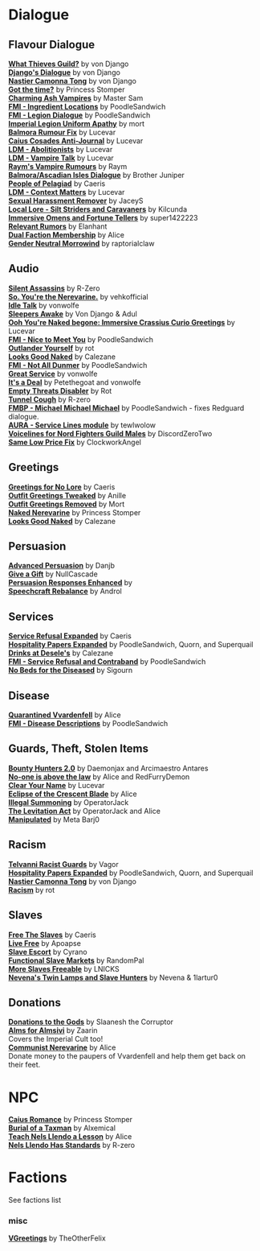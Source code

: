 # Dialogue

## Flavour Dialogue
[**What Thieves Guild?**](https://www.nexusmods.com/morrowind/mods/47728) by von Django  
[**Django's Dialogue**](https://www.nexusmods.com/morrowind/mods/47253) by von Django  
[**Nastier Camonna Tong**](https://www.nexusmods.com/morrowind/mods/22601) by von Django  
[**Got the time?**](http://mw.modhistory.com/download-87-7221) by Princess Stomper  
[**Charming Ash Vampires**](http://mw.modhistory.com/download-4-6217) by Master Sam  
[**FMI - Ingredient Locations**](https://www.nexusmods.com/morrowind/mods/47324) by PoodleSandwich  
[**FMI - Legion Dialogue**](https://www.nexusmods.com/morrowind/mods/47318) by PoodleSandwich  
[**Imperial Legion Uniform Apathy**](https://www.nexusmods.com/morrowind/mods/46024) by mort  
[**Balmora Rumour Fix**](https://www.nexusmods.com/morrowind/mods/47455) by Lucevar  
[**Caius Cosades Anti-Journal**](https://www.nexusmods.com/morrowind/mods/47224) by Lucevar  
[**LDM - Abolitionists**](https://www.nexusmods.com/morrowind/mods/47499) by Lucevar  
[**LDM - Vampire Talk**](https://www.nexusmods.com/morrowind/mods/47556) by Lucevar  
[**Raym's Vampire Rumours**](https://www.nexusmods.com/morrowind/mods/48469) by Raym  
[**Balmora/Ascadian Isles Dialogue**](http://mw.modhistory.com/download-53-8218) by Brother Juniper  
[**People of Pelagiad**](https://www.nexusmods.com/morrowind/mods/47520) by Caeris  
[**LDM - Context Matters**](https://www.nexusmods.com/morrowind/mods/48273) by Lucevar  
[**Sexual Harassment Remover**](https://www.nexusmods.com/morrowind/mods/48541) by JaceyS  
[**Local Lore - Silt Striders and Caravaners**](https://www.nexusmods.com/morrowind/mods/48063) by Kilcunda  
[**Immersive Omens and Fortune Tellers**](https://www.nexusmods.com/morrowind/mods/49026) by super1422223   
[**Relevant Rumors**](https://www.nexusmods.com/morrowind/mods/49650) by Elanhant  
[**Dual Faction Membership**](https://www.nexusmods.com/morrowind/mods/49885) by Alice  
[**Gender Neutral Morrowind**](https://www.nexusmods.com/morrowind/mods/50464) by raptorialclaw  

## Audio
[**Silent Assassins**](https://www.nexusmods.com/morrowind/mods/44371) by R-Zero  
[**So. You're the Nerevarine.**](https://www.nexusmods.com/morrowind/mods/46896) by vehkofficial  
[**Idle Talk**](https://www.nexusmods.com/morrowind/mods/46948) by vonwolfe  
[**Sleepers Awake**](https://www.nexusmods.com/morrowind/mods/37208) by Von Django & Adul  
[**Ooh You're Naked begone: Immersive Crassius Curio Greetings**](https://www.nexusmods.com/morrowind/mods/47284) by Lucevar  
[**FMI - Nice to Meet You**](https://www.nexusmods.com/morrowind/mods/47329) by PoodleSandwich  
[**Outlander Yourself**](https://www.nexusmods.com/morrowind/mods/45674) by rot  
[**Looks Good Naked**](https://calezane.home.xs4all.nl/mw/mwmods.htm) by Calezane  
[**FMI - Not All Dunmer**](https://www.nexusmods.com/morrowind/mods/47569) by PoodleSandwich  
[**Great Service**](https://www.nexusmods.com/morrowind/mods/47767) by vonwolfe  
[**It's a Deal**](https://www.nexusmods.com/morrowind/mods/47968) by Petethegoat and vonwolfe  
[**Empty Threats Disabler**](https://www.nexusmods.com/morrowind/mods/44671) by Rot  
[**Tunnel Cough**](https://www.nexusmods.com/morrowind/mods/47603) by R-zero  
[**FMBP - Michael Michael Michael**](https://www.nexusmods.com/morrowind/mods/48598) by PoodleSandwich - fixes Redguard dialogue.  
[**AURA - Service Lines module**](https://www.nexusmods.com/morrowind/mods/48255) by tewlwolow  
[**Voicelines for Nord Fighters Guild Males**](https://www.nexusmods.com/morrowind/mods/50105) by DiscordZeroTwo  
[**Same Low Price Fix**](https://www.nexusmods.com/morrowind/mods/49671) by ClockworkAngel  

## Greetings
[**Greetings for No Lore**](https://www.nexusmods.com/morrowind/mods/46063) by Caeris  
[**Outfit Greetings Tweaked**](https://www.nexusmods.com/morrowind/mods/46066) by Anille  
[**Outfit Greetings Removed**](https://www.nexusmods.com/morrowind/mods/45560) by Mort  
[**Naked Nerevarine**](http://mw.modhistory.com/download-21-7227) by Princess Stomper  
[**Looks Good Naked**](https://calezane.home.xs4all.nl/mw/mwmods.htm) by Calezane  

## Persuasion
[**Advanced Persuasion**](http://mw.modhistory.com/download-53-12143) by Danjb  
[**Give a Gift**](https://www.nexusmods.com/morrowind/mods/46661) by NullCascade  
[**Persuasion Responses Enhanced**](https://www.nexusmods.com/morrowind/mods/312) by  
[**Speechcraft Rebalance**](https://www.nexusmods.com/morrowind/mods/43113) by Androl  

## Services
[**Service Refusal Expanded**](https://www.nexusmods.com/morrowind/mods/45961) by Caeris  
[**Hospitality Papers Expanded**](https://www.nexusmods.com/morrowind/mods/46107) by PoodleSandwich, Quorn, and Superquail  
[**Drinks at Desele's**](https://calezane.home.xs4all.nl/mw/mwmods.htm) by Calezane  
[**FMI - Service Refusal and Contraband**](https://www.nexusmods.com/morrowind/mods/47456) by PoodleSandwich  
[**No Beds for the Diseased**](https://www.nexusmods.com/morrowind/mods/49232) by Sigourn  

## Disease
[**Quarantined Vvardenfell**](https://www.nexusmods.com/morrowind/mods/47335) by Alice  
[**FMI - Disease Descriptions**](https://www.nexusmods.com/morrowind/mods/47331) by PoodleSandwich  

## Guards, Theft, Stolen Items
[**Bounty Hunters 2.0**](https://www.nexusmods.com/morrowind/mods/43789/) by Daemonjax and Arcimaestro Antares  
[**No-one is above the law**](https://www.nexusmods.com/morrowind/mods/46925/) by Alice and RedFurryDemon  
[**Clear Your Name**](https://www.nexusmods.com/morrowind/mods/43786) by Lucevar  
[**Eclipse of the Crescent Blade**](https://www.nexusmods.com/morrowind/mods/47194) by Alice  
[**Illegal Summoning**](https://www.nexusmods.com/morrowind/mods/47105/) by OperatorJack  
[**The Levitation Act**](https://www.nexusmods.com/morrowind/mods/47345) by OperatorJack and Alice  
[**Manipulated**](https://www.nexusmods.com/morrowind/mods/47222) by Meta Barj0  

## Racism
[**Telvanni Racist Guards**](http://mw.modhistory.com/download-44-10731) by Vagor  
[**Hospitality Papers Expanded**](https://www.nexusmods.com/morrowind/mods/46107) by PoodleSandwich, Quorn, and Superquail  
[**Nastier Camonna Tong**](https://www.nexusmods.com/morrowind/mods/22601) by von Django  
[**Racism**](https://www.nexusmods.com/morrowind/mods/45674) by rot  

## Slaves
[**Free The Slaves**](https://www.nexusmods.com/morrowind/mods/45191) by Caeris  
[**Live Free**](https://www.nexusmods.com/morrowind/mods/43999) by Apoapse  
[**Slave Escort**](http://mw.modhistory.com/download-37-15579) by Cyrano  
[**Functional Slave Markets**](https://www.nexusmods.com/morrowind/mods/49583) by RandomPal  
[**More Slaves Freeable**](https://www.nexusmods.com/morrowind/mods/50310) by LNICKS  
[**Nevena's Twin Lamps and Slave Hunters**](https://www.nexusmods.com/morrowind/mods/47420) by Nevena & 1lartur0  

## Donations
[**Donations to the Gods**](http://mw.modhistory.com/download-68-14336) by Slaanesh the Corruptor  
[**Alms for Almsivi**](https://www.nexusmods.com/morrowind/mods/43853) by Zaarin  
Covers the Imperial Cult too!  
[**Communist Nerevarine**](https://www.nexusmods.com/morrowind/mods/46979) by Alice  
Donate money to the paupers of Vvardenfell and help them get back on their feet. 

# NPC
[**Caius Romance**](http://mw.modhistory.com/download-90-7208) by Princess Stomper  
[**Burial of a Taxman**](https://www.nexusmods.com/morrowind/mods/43962) by Alxemical  
[**Teach Nels Llendo a Lesson**](https://www.nexusmods.com/morrowind/mods/48589) by Alice  
[**Nels Llendo Has Standards**](https://www.nexusmods.com/morrowind/mods/48592) by R-zero  

# Factions
See factions list 

### misc
[**VGreetings**](http://mw.modhistory.com/download-42-13335) by TheOtherFelix  
